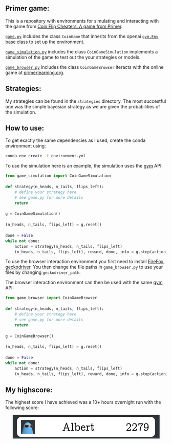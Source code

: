 ## Primer game:

This is a repository with environments for simulating and interacting with the game from [Coin Flip Cheaters: A game from Primer](https://www.youtube.com/watch?v=QC91Bf8hQVo).

[`game.py`](game.py) includes the class `CoinGame` that inherits from the openai [`gym.Env`](https://github.com/openai/gym/blob/master/gym/core.py) base class to set up the environment.

[`game_simulation.py`](game_simulation.py) includes the class `CoinGameSimulation` implements a simulation of the game to test out the your strategies or models.

[`game_browser.py`](game_browser.py) includes the class `CoinGameBrowser` iteracts with the online game at [primerlearning.org](https://primerlearning.org/).

## Strategies:

My strategies can be found in the `strategies` directory.
The most succestful one was the simple bayesian strategy as we are given the probabilities of the simulation.

## How to use:

To get exactly the same dependencies as I used, create the conda environment using:

```bash
conda env create -f environment.yml
```

To use the simulation here is an example, the simulation uses the [gym](https://github.com/openai/gym/) API:

```python
from game_simulation import CoinGameSimulation

def strategy(n_heads, n_tails, flips_left):
    # define your strategy here
    # see game.py for more details
    return 

g = CoinGameSimulation()

(n_heads, n_tails, flips_left) = g.reset()

done = False
while not done:
    action = strategy(n_heads, n_tails, flips_left)
    (n_heads, n_tails, flips_left), reward, done, info = g.step(action)
```	

To use the browser interaction environment you first need to install [FireFox](https://www.mozilla.org/en-US/firefox/new/), [geckodriver](https://github.com/mozilla/geckodriver/releases/).
You then change the file paths in `game_browser.py` to use your files by changing `geckodriver_path`.

The browser interaction environment can then be used with the same [gym](https://github.com/openai/gym/) API:

```python
from game_browser import CoinGameBrowser

def strategy(n_heads, n_tails, flips_left):
    # define your strategy here
    # see game.py for more details
    return 

g = CoinGameBrowser()

(n_heads, n_tails, flips_left) = g.reset()

done = False
while not done:
    action = strategy(n_heads, n_tails, flips_left)
    (n_heads, n_tails, flips_left), reward, done, info = g.step(action)
```	

## My highscore:

The highest score I have achieved was a 10+ hours overnight run with the following score:

<p align="center" title = "My highscore">
  <img src="assets/highscore.png" />
</p>
